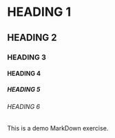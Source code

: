 <!--Heading-->
# HEADING 1
## HEADING 2
### HEADING 3
#### HEADING 4
##### HEADING 5
###### HEADING 6
This is a demo MarkDown exercise.
